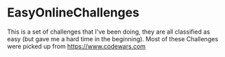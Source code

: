 # EasyOnlineChallenges
This is a set of challenges that I've been doing, they are all classified as easy (but gave me a hard time in the beginning). Most of these Challenges were picked up from https://www.codewars.com
